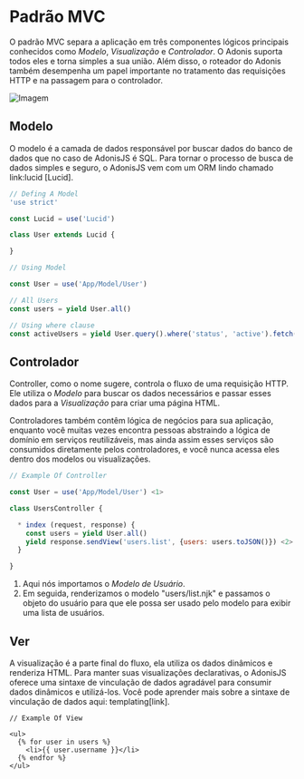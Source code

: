 # Padrão MVC

O padrão MVC separa a aplicação em três componentes lógicos principais conhecidos como *Modelo*, *Visualização* e *Controlador*. O Adonis suporta todos eles e torna simples a sua união. Além disso, o roteador do Adonis também desempenha um papel importante no tratamento das requisições HTTP e na passagem para o controlador.

![Imagem](/assets/MVC-Flow-Chart_ccz2zb.jpg)

## Modelo
O modelo é a camada de dados responsável por buscar dados do banco de dados que no caso de AdonisJS é SQL. Para tornar o processo de busca de dados simples e seguro, o AdonisJS vem com um ORM lindo chamado link:lucid [Lucid].

```js
// Defing A Model
'use strict'

const Lucid = use('Lucid')

class User extends Lucid {

}
```

```js
// Using Model

const User = use('App/Model/User')

// All Users
const users = yield User.all()

// Using where clause
const activeUsers = yield User.query().where('status', 'active').fetch()
```

## Controlador
Controller, como o nome sugere, controla o fluxo de uma requisição HTTP. Ele utiliza o *Modelo* para buscar os dados necessários e passar esses dados para a *Visualização* para criar uma página HTML.

Controladores também contêm lógica de negócios para sua aplicação, enquanto você muitas vezes encontra pessoas abstraindo a lógica de domínio em serviços reutilizáveis, mas ainda assim esses serviços são consumidos diretamente pelos controladores, e você nunca acessa eles dentro dos modelos ou visualizações.

```js
// Example Of Controller

const User = use('App/Model/User') <1>

class UsersController {

  * index (request, response) {
    const users = yield User.all()
    yield response.sendView('users.list', {users: users.toJSON()}) <2>
  }

}
```

1. Aqui nós importamos o *Modelo de Usuário*.
2. Em seguida, renderizamos o modelo "users/list.njk" e passamos o objeto do usuário para que ele possa ser usado pelo modelo para exibir uma lista de usuários.

## Ver
A visualização é a parte final do fluxo, ela utiliza os dados dinâmicos e renderiza HTML. Para manter suas visualizações declarativas, o AdonisJS oferece uma sintaxe de vinculação de dados agradável para consumir dados dinâmicos e utilizá-los. Você pode aprender mais sobre a sintaxe de vinculação de dados aqui: templating[link].

```twig
// Example Of View

<ul>
  {% for user in users %}
    <li>{{ user.username }}</li>
  {% endfor %}
</ul>
```
